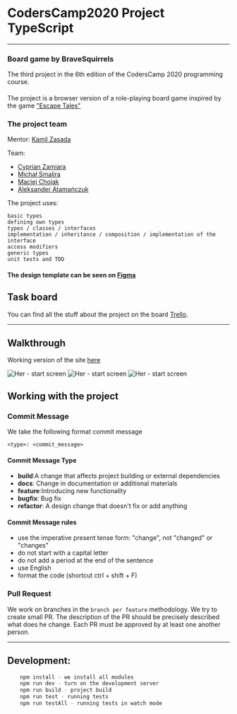 # CodersCamp2020 Project TypeScript
---
### Board game by BraveSquirrels

The third project in the 6th edition of the CodersCamp 2020 programming course.

####

The project is a browser version of a role-playing board game inspired by the game ["Escape Tales"](https://lock.me/pl/polska/escape-tales)

### The project team

Mentor: [Kamil Zasada](https://github.com/kam237zasada)

Team:

- [Cyprian Zamiara](https://github.com/Veryyapeee)
- [Michał Smalira](https://github.com/mchojak97)
- [Maciej Chojak](https://github.com/MajStc)
- [Aleksander Atamańczuk](https://github.com/TenGosc007)

The project uses:

```
basic types
defining own types
types / classes / interfaces
implementation / inheritance / composition / implementation of the interface
access modifiers
generic types
unit tests and TDD
```

#### The design template can be seen on [Figma](https://www.figma.com/file/rgcmVIjGFrVnsJw0RGkoFn/Projekt-TS?node-id=0%3A1)

## Task board

You can find all the stuff about the project on the board [Trello](https://trello.com/b/HzFTZcYy/project-3-typescript-her).

---
## Walkthrough
Working version of the site [here](https://brave-squirrels.github.io/CodersCamp2020.Project.TypeScript.Her/) 

![Her - start screen](https://github.com/Brave-squirrels/CodersCamp2020.Project.TypeScript.Her/blob/ending-feature/assets/screen-start.png)
![Her - start screen](https://github.com/Brave-squirrels/CodersCamp2020.Project.TypeScript.Her/blob/ending-feature/assets/screen-menu.png)
![Her - start screen](https://github.com/Brave-squirrels/CodersCamp2020.Project.TypeScript.Her/blob/ending-feature/assets/screen-game.jpg)

## Working with the project

### Commit Message

We take the following format commit message

```
<type>: <commit_message>
```

#### Commit Message Type

- **build**:A change that affects project building or external dependencies
- **docs**: Change in documentation or additional materials
- **feature**:Introducing new functionality
- **bugfix**: Bug fix
- **refactor**: A design change that doesn't fix or add anything

#### Commit Message rules

- use the imperative present tense form: "change", not "changed" or "changes"
- do not start with a capital letter
- do not add a period at the end of the sentence
- use English
- format the code (shortcut ctrl + shift + F)

### Pull Request

We work on branches in the `branch per feature` methodology.
We try to create small PR. The description of the PR should be precisely described
what does he change. Each PR must be approved by at least one
another person.

---
## Development:

```c
    npm install - we install all modules
    npm run dev - turn on the development server
    npm run build - project build
    npm run test - running tests
    npm run testAll - running tests in watch mode
```
